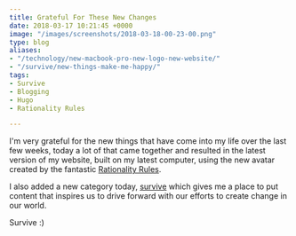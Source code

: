 ```yaml
---
title: Grateful For These New Changes
date: 2018-03-17 10:21:45 +0000
image: "/images/screenshots/2018-03-18-00-23-00.png"
type: blog
aliases:
- "/technology/new-macbook-pro-new-logo-new-website/"
- "/survive/new-things-make-me-happy/"
tags:
- Survive
- Blogging
- Hugo
- Rationality Rules

---
```

I'm very grateful for the new things that have come into my life over the last few weeks, today a lot of that came together and resulted in the latest version of my website, built on my latest computer, using the new avatar created by the fantastic [Rationality Rules](https://www.patreon.com/rationalityrules/).

I also added a new category today, [survive](/survive/) which gives me a place to put content that inspires us to drive forward with our efforts to create change in our world.

Survive :)
